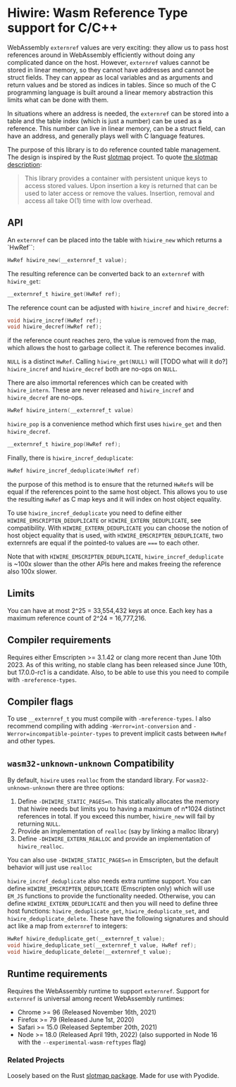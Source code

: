 # Hiwire: Wasm Reference Type support for C/C++

WebAssembly `externref` values are very exciting: they allow us to pass host
references around in WebAssembly efficiently without doing any complicated dance
on the host. However, `externref` values cannot be stored in linear memory, so
they cannot have addresses and cannot be struct fields. They can appear as local
variables and as arguments and return values and be stored as indices in tables.
Since so much of the C programming language is built around a linear memory
abstraction this limits what can be done with them.

In situations where an address is needed, the `externref` can be stored into a
table and the table index (which is just a number) can be used as a reference.
This number can live in linear memory, can be a struct field, can have an
address, and generally plays well with C language features.

The purpose of this library is to do reference counted table management. The
design is inspired by the Rust
[slotmap](https://github.com/orlp/slotmap/blob/master/src/basic.rs) project. To
quote [the slotmap description](https://docs.rs/slotmap/latest/slotmap/):

> This library provides a container with persistent unique keys to access stored
> values. Upon insertion a key is returned that can be used to later access or
> remove the values. Insertion, removal and access all take O(1) time with low
> overhead.


## API

An `externref` can be placed into the table with `hiwire_new` which
returns a `HwRef``:
```C
HwRef hiwire_new(__externref_t value);
```
The resulting reference can be converted back to an `externref` with
`hiwire_get`:
```C
__externref_t hiwire_get(HwRef ref);
```

The reference count can be adjusted with `hiwire_incref` and `hiwire_decref`:
```C
void hiwire_incref(HwRef ref);
void hiwire_decref(HwRef ref);
```
if the reference count reaches zero, the value is removed from the map, which
allows the host to garbage collect it. The reference becomes invalid.

`NULL` is a distinct `HwRef`. Calling `hiwire_get(NULL)` will [TODO what will it do?]
`hiwire_incref` and `hiwire_decref` both are no-ops on `NULL`.

There are also immortal references which can be created with `hiwire_intern`.
These are never released and `hiwire_incref` and `hiwire_decref` are no-ops.
```C
HwRef hiwire_intern(__externref_t value)
```

`hiwire_pop` is a convenience method which first uses `hiwire_get` and
then `hiwire_decref`.
```C
__externref_t hiwire_pop(HwRef ref);
```

Finally, there is `hiwire_incref_deduplicate`:
```C
HwRef hiwire_incref_deduplicate(HwRef ref)
```
the purpose of this method is to ensure that the returned `HwRef`s will be equal
if the references point to the same host object. This allows you to use the
resulting `HwRef` as C map keys and it will index on host object equality.

To use `hiwire_incref_deduplicate` you need to define either
`HIWIRE_EMSCRIPTEN_DEDUPLICATE` or `HIWIRE_EXTERN_DEDUPLICATE`, see
compatibility. With `HIWIRE_EXTERN_DEDUPLICATE` you can choose the notion of
host object equality that is used, with `HIWIRE_EMSCRIPTEN_DEDUPLICATE`, two
externrefs are equal if the pointed-to values are `===` to each other.

Note that with `HIWIRE_EMSCRIPTEN_DEDUPLICATE`, `hiwire_incref_deduplicate` is
~100x slower than the other APIs here and makes freeing the reference also 100x
slower.


## Limits

You can have at most 2^25 = 33,554,432 keys at once. Each key has a maximum
reference count of 2^24 = 16,777,216.


## Compiler requirements

Requires either Emscripten >= 3.1.42 or clang more recent than June 10th 2023.
As of this writing, no stable clang has been released since June 10th, but
17.0.0-rc1 is a candidate. Also, to be able to use this you need to compile with
`-mreference-types`.


## Compiler flags

To use `__externref_t` you must compile with `-mreference-types`. I also
recommend compiling with adding `-Werror=int-conversion` and
`-Werror=incompatible-pointer-types` to prevent implicit casts between `HwRef`
and other types.


## `wasm32-unknown-unknown` Compatibility

By default, `hiwire` uses `realloc` from the standard library. For
`wasm32-unknown-unknown` there are three options:

1. Define `-DHIWIRE_STATIC_PAGES=n`. This statically allocates the memory that
   hiwire needs but limits you to having a maximum of n*1024 distinct references
   in total. If you exceed this number, `hiwire_new` will fail by returning
   `NULL`.
2. Provide an implementation of `realloc` (say by linking a malloc library)
3. Define `-DHIWIRE_EXTERN_REALLOC` and provide an implementation of
   `hiwire_realloc`.

You can also use `-DHIWIRE_STATIC_PAGES=n` in Emscripten, but the default
behavior will just use `realloc`

`hiwire_incref_deduplicate` also needs extra runtime support. You can define
`HIWIRE_EMSCRIPTEN_DEDUPLICATE` (Emscripten only) which will use `EM_JS`
functions to provide the functionality needed. Otherwise, you can define
`HIWIRE_EXTERN_DEDUPLICATE` and then you will need to define three host
functions: `hiwire_deduplicate_get`, `hiwire_deduplicate_set`, and
`hiwire_deduplicate_delete`. These have the following signatures and should act
like a map from `externref` to integers:
```C
HwRef hiwire_deduplicate_get(__externref_t value);
void hiwire_deduplicate_set(__externref_t value, HwRef ref);
void hiwire_deduplicate_delete(__externref_t value);
```


## Runtime requirements

Requires the WebAssembly runtime to support `externref`. Support for `externref`
is universal among recent WebAssembly runtimes:
* Chrome >= 96 (Released November 16th, 2021)
* Firefox >= 79 (Released June 1st, 2020)
* Safari >= 15.0 (Released September 20th, 2021)
* Node >= 18.0 (Released April 19th, 2022) (also supported in Node 16 with the
  `--experimental-wasm-reftypes` flag)


### Related Projects

Loosely based on the Rust [slotmap package](https://docs.rs/slotmap/latest/slotmap/).
Made for use with Pyodide.
